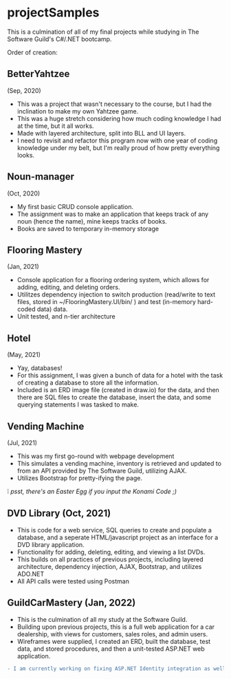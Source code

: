 # projectSamples

This is a culmination of all of my final projects while studying in The Software Guild's C#/.NET bootcamp.

Order of creation: 

## BetterYahtzee 
(Sep, 2020)
- This was a project that wasn't necessary to the course, but I had the inclination to make my own Yahtzee game.
- This was a huge stretch considering how much coding knowledge I had at the time, but it all works.
- Made with layered architecture, split into BLL and UI layers.
- I need to revisit and refactor this program now with one year of coding knowledge under my belt, but I'm really proud of how pretty everything looks.

## Noun-manager 
(Oct, 2020)
- My first basic CRUD console application.
- The assignment was to make an application that keeps track of any noun (hence the name), mine keeps tracks of books.
- Books are saved to temporary in-memory storage

## Flooring Mastery 
(Jan, 2021)
- Console application for a flooring ordering system, which allows for adding, editing, and deleting orders. 
- Utilitzes dependency injection to switch production (read/write to text files, stored in ~/FlooringMastery.UI/bin/ ) and test (in-memory hard-coded data) data.
- Unit tested, and n-tier architecture

## Hotel 
(May, 2021)
- Yay, databases!
- For this assignment, I was given a bunch of data for a hotel with the task of creating a database to store all the information.
- Included is an ERD image file (created in draw.io) for the data, and then there are SQL files to create the database, insert the data, and some querying statements I was tasked to make.

## Vending Machine 
(Jul, 2021)
- This was my first go-round with webpage development
- This simulates a vending machine, inventory is retrieved and updated to from an API provided by The Software Guild, utilizing AJAX.
- Utilizes Bootstrap for pretty-ifying the page.

:grey_exclamation: *psst, there's an Easter Egg if you input the Konami Code ;)*

## DVD Library (Oct, 2021)

- This is code for a web service, SQL queries to create and populate a database, and a seperate HTML/javascript project as an interface for a DVD library application.
- Functionality for adding, deleting, editing, and viewing a list DVDs.
- This builds on all practices of previous projects, including layered architecture, dependency injection, AJAX, Bootstrap, and utilizes ADO.NET
- All API calls were tested using Postman

## GuildCarMastery (Jan, 2022)

- This is the culmination of all my study at the Software Guild.
- Building upon previous projects, this is a full web application for a car dealership, with views for customers, sales roles, and admin users.
- Wireframes were supplied, I created an ERD, built the database, test data, and stored procedures, and then a unit-tested ASP.NET web application.

```diff
- I am currently working on fixing ASP.NET Identity integration as well as beautifying the UI. As for ASP.NET Identity, something went wrong and currently, authentication is handled by feeding in an authenticated user ID for every view.
```
